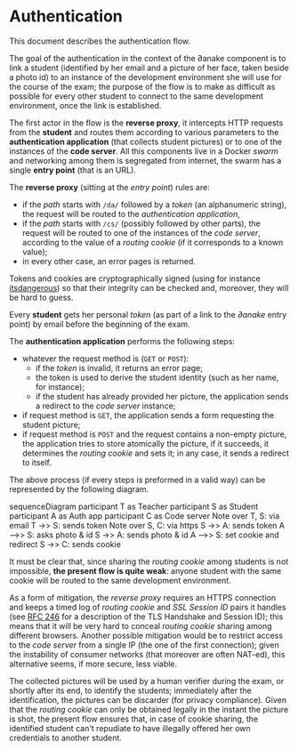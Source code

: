 # Authentication

This document describes the authentication flow.

The goal of the authentication in the context of the ∂anake component is to link
a student (identified by her email and a picture of her face, taken beside a
photo id) to an instance of the development environment she will use for the
course of the exam; the purpose of the flow is to make as difficult as possible
for every other student to connect to the same development environment, once the
link is established.

The first actor in the flow is the **reverse proxy**, it intercepts HTTP
requests from the **student** and routes them according to various parameters to
the **authentication application** (that collects student pictures) or to one of
the instances of the **code server**. All this components live in a Docker
*swarm* and networking among them is segregated from internet, the swarm has a
single **entry point** (that is an URL).

The **reverse proxy** (sitting at the *entry point*) rules are:

* if the *path* starts with `/da/` followed by a *token* (an alphanumeric
  string), the request will be routed to the *authentication application*,
* if the *path* starts with `/cs/` (possibly followed by other parts), the
  request will be routed to one of the instances of the *code server*, according
  to the value of a *routing cookie* (if it corresponds to a known value);
* in every other case, an error pages is returned.

Tokens and cookies are cryptographically signed (using for instance
[itsdangerous](https://itsdangerous.palletsprojects.com)) so that their
integrity can be checked and, moreover, they will be hard to guess.

Every **student** gets her personal *token* (as part of a link to the *∂anake*
entry point) by email before the beginning of the exam.

The **authentication application** performs the following steps:

* whatever the request method is (`GET` or `POST`):
    * if the *token* is invalid, it returns an error page;
    * the token is used to derive the student identity (such as her name, for
      instance);
    * if the student has already provided her picture, the application sends a
      redirect to the *code server* instance;
* if request method is `GET`, the application sends a form requesting the
  student picture;
* if request method is `POST` and the request contains a non-empty picture, the
  application tries to store atomically the picture, if it succeeds, it
  determines the *routing cookie* and sets it; in any case, it sends a redirect
  to itself.

The above process (if every steps is preformed in a valid way) can be
represented by the following diagram.

<div class="mermaid">
sequenceDiagram
  participant T as Teacher
  participant S as Student
  participant A as Auth app
  participant C as Code server
  Note over T, S: via email
  T ->> S: sends token
  Note over S, C: via https
  S ->> A: sends token
  A -->> S: asks photo & id
  S ->> A: sends photo & id
  A -->> S: set cookie and redirect
  S ->> C: sends cookie
</div>

It must be clear that, since sharing the *routing cookie* among students is not
impossible, **the present flow is quite weak**: anyone student with the same
cookie will be routed to the same development environment.

As a form of mitigation, the *reverse proxy* requires an HTTPS connection and
keeps a timed log of *routing cookie* and *SSL Session ID* pairs it handles (see
[RFC 246](https://tools.ietf.org/html/rfc5246) for a description of the TLS
Handshake and Session ID); this means that it will be very hard to conceal
*routing cookie* sharing among different browsers. Another possible mitigation
would be to restrict access to the *code server* from a single IP (the one of
the first connection); given the instability of consumer networks (that moreover
are often NAT-ed), this alternative seems, if more secure, less viable.

The collected pictures will be used by a human verifier during the exam, or
shortly after its end, to identify the students; immediately after the
identification, the pictures can be discarder (for privacy compliance). Given
that the *routing cookie* can only be obtained legally in the instant the
picture is shot, the present flow ensures that, in case of cookie sharing, the
identified student can't repudiate to have illegally offered her own credentials
to another student.
